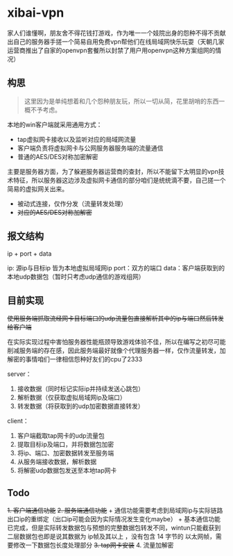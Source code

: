 # xibai-vpn

家人们谁懂啊，朋友舍不得花钱打游戏，作为唯一一个妓院出身的怨种不得不贡献出自己的服务器手搓一个简易自用免费vpn帮他们在线局域网快乐玩耍（天朝几家运营商推出了自家的openvpn套餐所以封禁了用户用openvpn这种方案组网的情况）

## 构思

>这里因为是单纯想着和几个怨种朋友玩，所以一切从简，花里胡哨的东西一概不予考虑。

本地的win客户端就采用通用方式：

+ tap虚拟网卡接收以及监听对应的局域网流量
+ 客户端负责将虚拟网卡与公网服务器服务端的流量通信
+ 普通的AES/DES对称加密解密

主要是服务器方面，为了躲避服务器运营商的查封，所以不能留下太明显的vpn技术特征，所以服务器这边涉及虚拟网卡通信的部分咱们是统统滴不要，自己搓一个简易的虚拟网关出来。

+ 被动式连接，仅作分发（流量转发处理）
+ ~~对应的AES/DES对称加解密~~

## 报文结构

ip + port + data

ip:   源ip与目标ip 皆为本地虚拟局域网ip
port：双方的端口
data：客户端获取到的本地udp数据包（暂时只考虑udp通信的游戏组网）

## 目前实现

~~使用服务端抓取流经网卡目标端口的udp流量包直接解析其中的ip与端口然后转发给客户端~~

在实际实现过程中害怕服务器性能瓶颈导致游戏体验不佳，所以在编写之初尽可能削减服务端的存在感，因此服务端最好就像个代理服务器一样，仅作流量转发，加解密的事情咱们一律相信怨种好友们的cpu了2333

server：

1. 接收数据（同时标记实际ip并持续发送心跳包）
2. 解析数据（仅获取虚拟局域网ip及端口）
3. 转发数据（将获取到的udp加密数据直接转发）

client：

1. 客户端截取tap网卡的udp流量包
2. 提取目标ip及端口，并将数据包加密
3. 将ip、端口、加密数据转发至服务端
4. 从服务端接收数据，解析数据
5. 将解密udp数据包发送至本地tap网卡

## Todo

~~1. 客户端通信功能~~
~~2. 服务端通信功能~~
	+ 通信功能需要考虑到局域网ip与实际链路出口ip的重绑定（出口ip可能会因为实际情况发生变化maybe）
	+ 基本通信功能已完成，但是实际转发数据包与预想的完整数据包转发不同，wintun只能截获到二层数据包也即是说其数据为 ip帧及其以上 ，没有包含 14 字节的 以太网帧，需要修改一下数据包长度处理部分
~~3. tap网卡安装~~
4. 流量加解密
